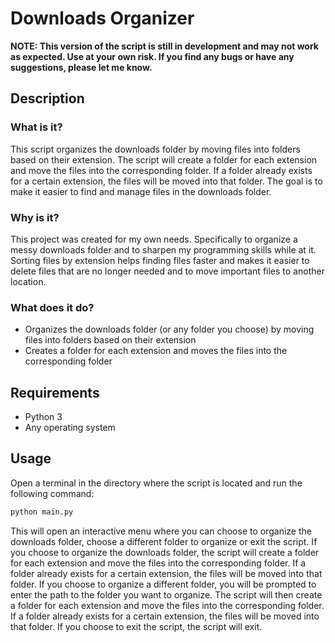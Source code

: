 # Downloads Organizer
**NOTE: This version of the script is still in development and may not work as expected. Use at your own risk. If you find any bugs or have any suggestions, please let me know.**
## Description
### What is it?
This script organizes the downloads folder by moving files into folders based on their extension.
The script will create a folder for each extension and move the files into the corresponding folder. If a folder already exists for a certain extension, the files will be moved into that folder. The goal is to make it easier to find and manage files in the downloads folder. 
### Why is it?
This project was created for my own needs. Specifically to organize a messy downloads folder and to sharpen my programming skills while at it. Sorting files by extension helps finding files faster and makes it easier to delete files that are no longer needed and to move important files to another location.
### What does it do?
- Organizes the downloads folder (or any folder you choose) by moving files into folders based on their extension
- Creates a folder for each extension and moves the files into the corresponding folder
## Requirements
- Python 3
- Any operating system
## Usage
Open a terminal in the directory where the script is located and run the following command:
```bash
python main.py
```
This will open an interactive menu where you can choose to organize the downloads folder, choose a different folder to organize or exit the script. If you choose to organize the downloads folder, the script will create a folder for each extension and move the files into the corresponding folder. If a folder already exists for a certain extension, the files will be moved into that folder. If you choose to organize a different folder, you will be prompted to enter the path to the folder you want to organize. The script will then create a folder for each extension and move the files into the corresponding folder. If a folder already exists for a certain extension, the files will be moved into that folder. If you choose to exit the script, the script will exit.
